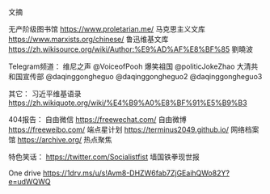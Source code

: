文摘

无产阶级图书馆
https://www.proletarian.me/
马克思主义文库
https://www.marxists.org/chinese/
鲁迅维基文库
https://zh.wikisource.org/wiki/Author:%E9%AD%AF%E8%BF%85 
劉曉波

Telegram频道： 
维尼之声
@VoiceofPooh 
爆笑祖国
@politicJokeZhao
大清共和国宣传部
@daqinggongheguo
@daqinggongheguo2
@daqinggongheguo3

其它：
习近平维基语录
https://zh.wikiquote.org/wiki/%E4%B9%A0%E8%BF%91%E5%B9%B3

404报告：
自由微信
https://freewechat.com/
自由微博
https://freeweibo.com/ 
端点星计划
https://terminus2049.github.io/ 
网络档案馆
https://archive.org/
热点聚焦

特色笑话：
https://twitter.com/Socialistfist 墙国铁拳现世报

One drive
https://1drv.ms/u/s!Avm8-DHZW6fab7ZjGEaihQWo82Y?e=udWQWQ
